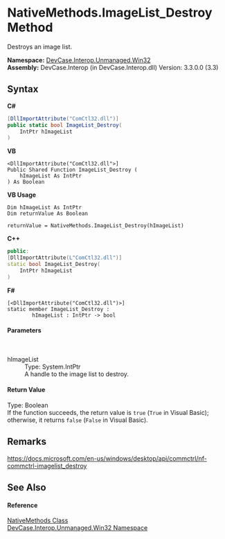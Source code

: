 # NativeMethods.ImageList_Destroy Method 
 

Destroys an image list.

**Namespace:**&nbsp;<a href="N_DevCase_Interop_Unmanaged_Win32">DevCase.Interop.Unmanaged.Win32</a><br />**Assembly:**&nbsp;DevCase.Interop (in DevCase.Interop.dll) Version: 3.3.0.0 (3.3)

## Syntax

**C#**<br />
``` C#
[DllImportAttribute("ComCtl32.dll")]
public static bool ImageList_Destroy(
	IntPtr hImageList
)
```

**VB**<br />
``` VB
<DllImportAttribute("ComCtl32.dll">]
Public Shared Function ImageList_Destroy ( 
	hImageList As IntPtr
) As Boolean
```

**VB Usage**<br />
``` VB Usage
Dim hImageList As IntPtr
Dim returnValue As Boolean

returnValue = NativeMethods.ImageList_Destroy(hImageList)
```

**C++**<br />
``` C++
public:
[DllImportAttribute(L"ComCtl32.dll")]
static bool ImageList_Destroy(
	IntPtr hImageList
)
```

**F#**<br />
``` F#
[<DllImportAttribute("ComCtl32.dll")>]
static member ImageList_Destroy : 
        hImageList : IntPtr -> bool 

```


#### Parameters
&nbsp;<dl><dt>hImageList</dt><dd>Type: System.IntPtr<br />A handle to the image list to destroy.</dd></dl>

#### Return Value
Type: Boolean<br />If the function succeeds, the return value is `true` (`True` in Visual Basic); otherwise, it returns `false` (`False` in Visual Basic).

## Remarks
<a href="https://docs.microsoft.com/en-us/windows/desktop/api/commctrl/nf-commctrl-imagelist_destroy" target="_blank">https://docs.microsoft.com/en-us/windows/desktop/api/commctrl/nf-commctrl-imagelist_destroy</a>

## See Also


#### Reference
<a href="T_DevCase_Interop_Unmanaged_Win32_NativeMethods">NativeMethods Class</a><br /><a href="N_DevCase_Interop_Unmanaged_Win32">DevCase.Interop.Unmanaged.Win32 Namespace</a><br />